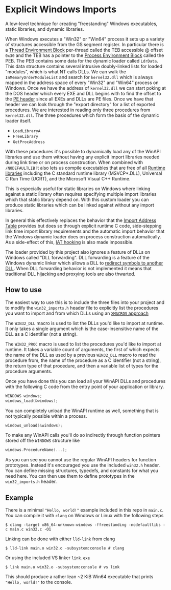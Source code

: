 # Explicit Windows Imports

A low-level technique for creating "freestanding" Windows executables, static libraries, and dynamic libraries.

When Windows executes a "Win32" or "Win64" process it sets up a variety of structures accessible from the GS segment register. In particular there is a [Thread Environment Block](https://en.wikipedia.org/wiki/Win32_Thread_Information_Block) per-thread called the TEB accessible @ offset `0x30` and the TEB has a pointer to the [Process Environment Block](https://en.wikipedia.org/wiki/Process_Environment_Block) called the PEB. The PEB contains some data for the dynamic loader called `LdrData`. This data structure contains several intrusive doubly-linked lists for loaded "modules", which is what NT calls DLLs. We can walk the `InMemoryOrderModuleList` and search for `kernel32.dll` which is always mapped in the address space of every "Win32" and "Win64" process on Windows. Once we have the address of `kernel32.dll` we can start poking at the DOS header which every EXE and DLL begins with to find the offset to the [PE header](https://en.wikipedia.org/wiki/Portable_Executable#Technical_details) since all EXEs and DLLs are PE files. Once we have that header we can look through the "export directory" for a list of exported procedures. We are interested in reading only three procedures from `kernel32.dll`. The three procedures which form the basis of the dynamic loader itself.
  * `LoadLibraryA`
  * `FreeLibrary`
  * `GetProcAddress`

With these procedures it's possible to dynamically load any of the WinAPI libraries and use them without having any explicit import libraries needed during link time or on process construction. When combined with `/NODEFAULTLIB` it also lets us compile executables that are free of all [Runtime libraries](https://en.wikipedia.org/wiki/Microsoft_Windows_library_files#Runtime_libraries) including the C standard runtime library (MSVCP*.DLL), Universal C Run Time (UCRT), and the Microsoft Visual C++ Runtime.

This is especially useful for static libraries on Windows where linking against a static library often requires specifying multiple import libraries which that static library depend on. With this custom loader you can produce static libraries which can be linked against without any import libraries.

In general this effectively replaces the behavior that the [Import Address Table](https://en.wikipedia.org/wiki/Portable_Executable#Import_table) provides but does so through explicit runtime C code, side-stepping link time import library requirements and the automatic import behavior that the Windows dynamic loader does on process construction automatically. As a side-effect of this, [IAT hooking](https://www.ired.team/offensive-security/code-injection-process-injection/import-adress-table-iat-hooking) is also made impossible.

The loader provided by this project also ignores a feature of DLLs on Windows called "DLL forwarding". DLL forwarding is a feature of the Windows dynamic linker which allows a DLL to [redirect symbols to another DLL](https://learn.microsoft.com/en-us/windows/win32/dlls/dynamic-link-library-redirection). When DLL forwarding behavior is not implemented it means that traditional DLL hijacking and proxying tools are also thwarted.

## How to use
The easiest way to use this is to include the three files into your project and to modify the `win32_imports.h` header file to explicitly list the procedures you want to import and from which DLLs using an [`XMACROS` approach](https://en.wikipedia.org/wiki/X_macro)

The `WIN32_DLL` macro is used to list the DLLs you'd like to import at runtime. It only takes a single argument which is the case-insensitive name of the DLL as a C identifier (not a string).

The `WIN32_PROC` macro is used to list the procedures you'd like to import at runtime. It takes a variable count of arguments, the first of which expects the name of the DLL as used by a previous `WIN32_DLL` macro to read the procedure from, the name of the procedure as a C identifier (not a string), the return type of that procedure, and then a variable list of types for the procedure arguments.

Once you have done this you can load all your WinAPI DLLs and procedures with the following C code from the entry point of your application or library.
```c
WINDOWS windows;
windows_load(&windows);
```

You can completely unload the WinAPI runtime as well, something that is not typically possible within a process.
```c
windows_unload(&windows);
```

To make any WinAPI calls you'll do so indirectly through function pointers stored off the `WINDOWS` structure like
```c
windows.ProcedureName(...);
```

As you can see you cannot use the regular WinAPI headers for function prototypes. Instead it's encouraged you use the included `win32.h` header. You can define missing structures, typedefs, and constants for what you need here. You can then use them to define prototypes in the `win32_imports.h` header.

## Example
There is a minimal `"Hello, world!"` example included in this repo in `main.c`. You can compile it with `clang` on Windows or Linux with the following steps
```none
$ clang -target x86_64-unknown-windows -ffreestanding -nodefaultlibs -c main.c win32.c -O1
```

Linking can be done with either `lld-link` from clang
```none
$ lld-link main.o win32.o -subsystem:console # clang
```
Or using the included VS linker `link.exe`
```none
$ link main.o win32.o -subsystem:console # vs link
```

This should produce a rather lean ~2 KiB Win64 executable that prints `"Hello, world!"` to the console.